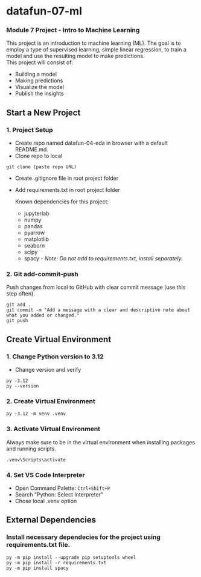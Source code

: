 # datafun-07-ml
### Module 7 Project - Intro to Machine Learning
This project is an introduction to machine learning (ML). The goal is to employ a type of supervised learning, simple linear regression, to train a model and use the resulting model to make predictions.  
This project will consist of:
* Building a model
* Making predictions
* Visualize the model
* Publish the insights

## Start a New Project
### 1. Project Setup  
* Create repo named datafun-04-eda in browser with a default README.md.  
* Clone repo to local  
```
git clone (paste repo URL)
```
* Create .gitignore file in root project folder  
 
* Add requirements.txt in root project folder  

    Known dependencies for this project:  
    * jupyterlab
    * numpy
    * pandas
    * pyarrow
    * matplotlib
    * seaborn
    * scipy
    * spacy *- Note: Do not add to requirements.txt, install separately.*
 
### 2. Git add-commit-push  
Push changes from local to GitHub with clear commit message (use this step often).  
```
git add .
git commit -m "Add a message with a clear and descriptive note about what you added or changed."
git push
```

## Create Virtual Environment  
### 1. Change Python version to 3.12
* Change version and verify 
```
py -3.12
py --version
```
### 2. Create Virtual Environment
```
py -3.12 -m venv .venv
```
### 3. Activate Virtual Environment  
Always make sure to be in the virtual environment when installing packages and running scripts.  
```
.venv\Scripts\activate
```
### 4. Set VS Code Interpreter
* Open Command Palette: `Ctrl+Shift+P`
* Search "Python: Select Interpreter"
* Chose local .venv option  

## External Dependencies 
### Install necessary dependecies for the project using requirements.txt file.  

```
py -m pip install --upgrade pip setuptools wheel
py -m pip install -r requirements.txt
py -m pip install spacy
```